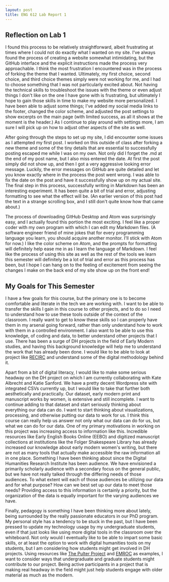 ```yaml
---
layout: post
title: ENG 612 Lab Report 1
---
```


## Reflection on Lab 1

I found this process to be relatively straightforward, albeit frustrating at times where I could not do exactly what I wanted on my site.
I've always found the process of creating a website somewhat intimidating, but the GitHub interface and the explicit instructions made the
process very approachable. I think the most frustration I encountered was in the process of forking the theme that I wanted. Ultimately, my
first choice, second choice, and third choice themes simply were not working for me, and I had to choose something that I was not particularly
excited about. Not having the technical skills to troubleshoot the issues with the theme or even adjust things I don't like on the one I
have gone with is frustrating, but ultimately I hope to gain those skills in time to make my website more personalized. I have been able to adjust
some things; I've added my social media links to the footer, changed the color scheme, and adjusted the post settings to show excerpts on the main
page (with limited success, as all it shows at the moment is the header.) As I continue to play around with settings more, I am sure I will
pick up on how to adjust other aspects of the site as well.

After going through the steps to set up my site, I did encounter some issues as I attempted my first post. I worked on this outside of class
after forking a new theme and some of the tiny details that are essential to successfully posting escaped me while I was on my own. Not only did
I forget the .md at the end of my post name, but I also miss entered the date. At first the post simply did not show up, and then I got a very
aggressive looking error message. Luckily, the error messages on GitHub are quite detailed and let you know exactly where in the process the post
went wrong. I was able to fix the date on the post and have it successfully show up on my actual site. The final step in this process, successfully
writing in Markdown has been an interesting experiment. It has been quite a bit of trial and error, adjusting formatting to see what the effect will be.
(An earlier version of this post had the text in a strange scrolling box, and I still don't quite know how that came about.)

The process of downloading GitHub Desktop and Atom was surprisingly easy, and I actually found this portion the most exciting. I feel like a proper coder with my own program with which I can edit my Markdown files. (A software engineer friend of mine jokes that for every programming language you learn, you should acquire another monitor. I'll stick with Atom for now.) I like the color scheme on Atom, and the prompts for formatting will definitely help ease me in as I learn the language of Markdown. I feel like the process of using this site as well as the rest of the tools we learn this semester will definitely be a lot of trial and error as this process has been, but I hope I can hang on to the feeling of excitement from seeing the changes I make on the back end of my site show up on the front end!

## My Goals for This Semester

I have a few goals for this course, but the primary one is to become comfortable and literate in the tech we are working with. I want to be
able to transfer the skills I gain in this course to other projects, and to do so I need to understand how to use these tools outside of the
context of the classroom. I really want to get to know these skills so I can properly have them in my arsenal going forward, rather than
only understand how to work with them in a controlled environment. I also want to be able to use this knowledge, of coding and data, to better
understand other projects that I use. There has been a surge of DH projects in the field of Early Modern studies, and having this background
knowledge will help me to understand the work that has already been done. I would like to be able to look at project like [RECIRC](https://recirc.nuigalway.ie/)
and understand some of the digital methodology behind it.

Apart from a bit of digital literacy, I would like to make some serious headway on the DH project on which I am currently collaborating with Kate Albrecht
and Katie Sanford. We have a pretty decent Wordpress site with integrated CSVs currently up, but I would like to take that further both aesthetically and
practically. Our dataset, early modern print and manuscript works by women, is extensive and still incomplete. I want to continue adding to that dataset
and start seriously thinking about everything our data can do. I want to start thinking about visualizations, processing, and otherwise putting our
data to work for us. I think this course can really help us answer not only what our data can do for us, but what we can do for our data. One of my primary
motivations in working on this project was increasing access to information like this. Incredible resources like Early English Books Online (EEBO) and digitized
manuscript collections at institutions like the Folger Shakespeare Library has already increased our knowledge about early modern women's writing, but there
are not as many tools that actually make accessible the raw information all in one place. Something I have been thinking about since the Digital Humanities
Research Institute has been audience. We have envisioned a primarily scholarly audience with a secondary focus on the general public, but we have not really
talked through the differing needs of those audiences. To what extent will each of those audiences be utilizing our data and for what purpose? How can we best
set up our data to meet those needs? Providing access to this information is certainly a priority, but the organization of the data is equally important for
the varying audiences we have.

Finally, pedagogy is something I have been thinking more about lately, being surrounded by the really passionate educators in our PhD program. My personal
style has a tendency to be stuck in the past, but I have been pressed to update my technology usage by my undergraduate students, even if that just looks
like using more digital tools in the classroom over the whiteboard. Not only would I eventually like to be able to impart some basic skills, or at least the
option to work with digital humanities tools on my students, but I am considering how students might get involved in DH projects. Using resources like
[The Pulter Project](https://pulterproject.northwestern.edu/) and [EMROC](https://emroc.hypotheses.org/) as examples, I want to consider ways that undergraduate
and graduate students might contribute to our project. Being active participants in a project that is making real headway in the field might just help students
engage with older material as much as the modern.
